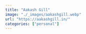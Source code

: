 ```yaml
---
title: "Aakash Gill"
image: "./_images/aakashgill.webp"
url: "https://aakashgill.in/"
categories: ["personal"]
---
```

